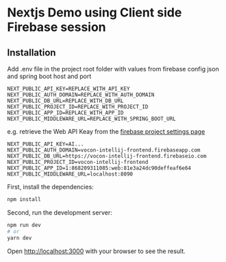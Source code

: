 # Nextjs Demo using Client side Firebase session

## Installation

Add .env file in the project root folder with values from firebase config json and spring boot host and port

```
NEXT_PUBLIC_API_KEY=REPLACE_WITH_API_KEY
NEXT_PUBLIC_AUTH_DOMAIN=REPLACE_WITH_AUTH_DOMAIN
NEXT_PUBLIC_DB_URL=REPLACE_WITH_DB_URL
NEXT_PUBLIC_PROJECT_ID=REPLACE_WITH_PROJECT_ID
NEXT_PUBLIC_APP_ID=REPLACE_WITH_APP_ID
NEXT_PUBLIC_MIDDLEWARE_URL=REPLACE_WITH_SPRING_BOOT_URL
```
e.g. retrieve the Web API Keay from the [firebase project settings page](https://console.firebase.google.com/u/1/project/vocon-intellij-frontend/settings/general/web:M2I5MjFmZDEtNmNjZS00M2FhLWI5YTMtNjQ1M2Y5N2RkNGY3)
```shell
NEXT_PUBLIC_API_KEY=AI...
NEXT_PUBLIC_AUTH_DOMAIN=vocon-intellij-frontend.firebaseapp.com
NEXT_PUBLIC_DB_URL=https://vocon-intellij-frontend.firebaseio.com
NEXT_PUBLIC_PROJECT_ID=vocon-intellij-frontend
NEXT_PUBLIC_APP_ID=1:868209311085:web:81e3a24dc90deffeaf6e64
NEXT_PUBLIC_MIDDLEWARE_URL=localhost:8090
```

First, install the dependencies:

```bash
npm install
```

Second, run the development server:

```bash
npm run dev
# or
yarn dev
```

Open [http://localhost:3000](http://localhost:3000) with your browser to see the result.
